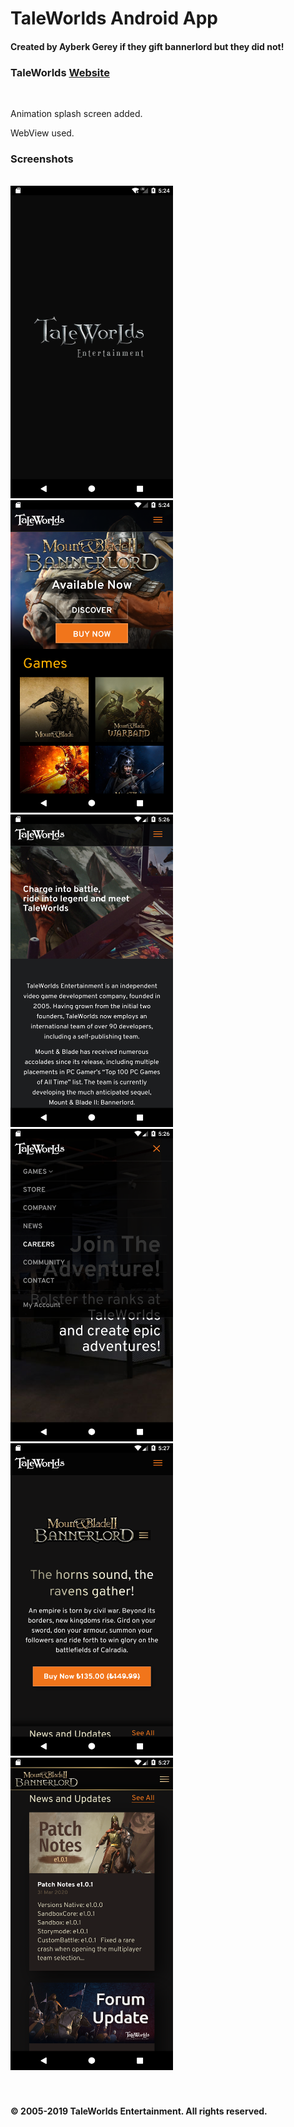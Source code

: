 <h1>TaleWorlds Android App</h1>
<h4>Created by Ayberk Gerey if they gift bannerlord but they did not!</h4>
<h3>TaleWorlds <a href= "https://www.taleworlds.com/">Website</a></h3>
<br>

<p>Animation splash screen added.</p>
<p>WebView used.</p>

<h3>Screenshots</h3><br>
<div class="row">
  <div class="column">
<img src = "Screenshots/s1.png" width="260" height="500"/>
<img src = "Screenshots/s2.png" width="260" height="500"/>
<img src = "Screenshots/s3.png" width="260" height="500"/>
<img src = "Screenshots/s4.png" width="260" height="500"/>
<img src = "Screenshots/s5.png" width="260" height="500"/>
<img src = "Screenshots/s6.png" width="260" height="500"/>
</div><br>
  
  
  
  <br>
  <h4>© 2005-2019 TaleWorlds Entertainment. All rights reserved.</h4>
